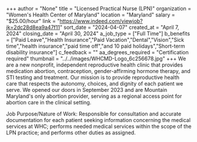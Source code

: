 +++
author = "None"
title = "Licensed Practical Nurse (LPN)"
organization = "Women's Health Center of Maryland"
location = "Maryland"
salary = "$25.00/hour"
link = "https://www.indeed.com/viewjob?jk=2dc28d8ea9a47f11"
sort_date = "2024-04-07"
created_at = "April 7, 2024"
closing_date = "April 30, 2024"
a_job_type = ["Full Time"]
b_benefits = ["Paid Leave","Health Insurance","Paid Vacation","Dental","Vision","Sick time","health insurance","paid time off","and 10 paid holidays","Short-term disability insurance"]
c_feedback = ""
aa_degrees_required = "Certification required"
thumbnail = "../../images/WHCMD-Logo_6c256678.jpg"
+++
We are a new nonprofit, independent reproductive health clinic that provides medication abortion, contraception, gender-affirming hormone therapy, and STI testing and treatment. Our mission is to provide reproductive health care that respects the autonomy, choices, and dignity of each patient we serve. We opened our doors in September 2023 and are Mountain Maryland's only abortion provider, serving as a regional access point for abortion care in the clinical setting.

Job Purpose/Nature of Work: Responsible for consultation and accurate documentation for each patient seeking information concerning the medical services at WHC; performs needed medical services within the scope of the LPN practice; and performs other duties as assigned.